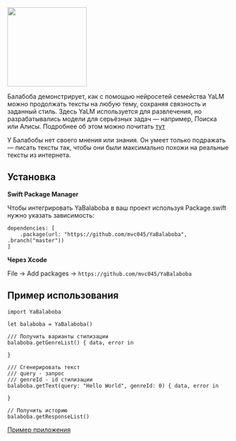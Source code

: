 <img src="https://user-images.githubusercontent.com/75852774/217527668-065f1591-636f-44f6-ba8e-0208847c8783.jpg" height="180">

Балабоба демонстрирует, как с помощью нейросетей семейства YaLM можно продолжать тексты на любую тему, сохраняя связность и заданный стиль. Здесь YaLM используется для развлечения, но разрабатывались модели для серьёзных задач — например, Поиска или Алисы. Подробнее об этом можно почитать [тут](https://yandex.ru/lab/yalm-howto)

У Балабобы нет своего мнения или знания. Он умеет только подражать — писать тексты так, чтобы они были максимально похожи на реальные тексты из интернета.


## Установка

**Swift Package Manager**

Чтобы интегрировать YaBalaboba в ваш проект используя Package.swift нужно указать зависимость:

```
dependencies: [
	.package(url: "https://github.com/mvc045/YaBalaboba", .branch("master"))
]
```

**Через Xcode**

File -> Add packages -> ```https://github.com/mvc045/YaBalaboba```

## Пример использования

```
import YaBalaboba

let balaboba = YaBalaboba()

/// Получить варианты стилизации
balaboba.getGenreList() { data, error in

}

/// Сгенерировать текст
/// query - запрос
/// genreId - id стилизации
balaboba.getText(query: "Hello World", genreId: 0) { data, error in

}

// Получить историю
balaboba.getResponseList()
```

[Пример приложения](https://github.com/mvc045/YaBalabobaExample)
